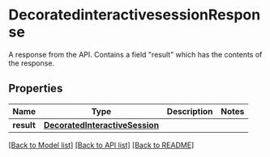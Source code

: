 # DecoratedinteractivesessionResponse

A response from the API. Contains a field \"result\" which has the contents of the response.
## Properties
Name | Type | Description | Notes
------------ | ------------- | ------------- | -------------
**result** | [**DecoratedInteractiveSession**](DecoratedInteractiveSession.md) |  | 

[[Back to Model list]](../README.md#documentation-for-models) [[Back to API list]](../README.md#documentation-for-api-endpoints) [[Back to README]](../README.md)


